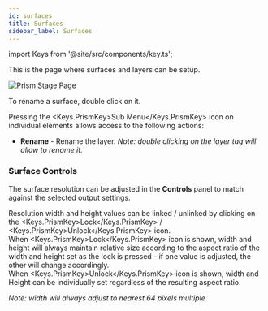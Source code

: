 ```yaml
---
id: surfaces
title: Surfaces
sidebar_label: Surfaces
---
```


import Keys from '@site/src/components/key.ts';

This is the page where surfaces and layers can be setup.

![Prism Stage Page](/prismdocs/images/zero-stage-surfaces.png)

To rename a surface, double click on it.


Pressing the <Keys.PrismKey>Sub Menu</Keys.PrismKey> icon on individual elements allows access to the following actions:
- **Rename** - Rename the layer. *Note: double clicking on the layer tag will allow to rename it.*


<!--
Layers can be added, removed or duplicated by using the correspondent buttons or the layer's <Keys.PrismKey>Sub Menu</Keys.PrismKey>.  
To remove or duplicate a layer, it needs to be selected first.  
To select a layer, click on a layer element or tick its tick box.  

*Note: clicking on the header tick box or using the CTRL+A shortcut will select all layers.*

Pressing the <Keys.PrismKey>Sub Menu</Keys.PrismKey> icon on individual elements allows access to the following actions:
- **Rename** - Rename the layer. *Note: double clicking on the layer tag will allow to rename it.*
- **Remove** - Delete the layer from the surface. *Note: selecting the layer and pressing BACKSPACE or DELETE buttons will delete the layer.*
- **Duplicate** - Add a new copy of the layer. *Note: selecting the layer and pressing CTRL+D shortcut will duplicate the layer.*
-->

### Surface Controls

The surface resolution can be adjusted in the **Controls** panel to match against the selected output settings.  

Resolution width and height values can be linked / unlinked by clicking on the <Keys.PrismKey>Lock</Keys.PrismKey> / <Keys.PrismKey>Unlock</Keys.PrismKey> icon.  
When <Keys.PrismKey>Lock</Keys.PrismKey> icon is shown, width and height will always maintain relative size according to the aspect ratio of the width and height set as the lock is pressed - if one value is adjusted, the other will change accordingly.  
When <Keys.PrismKey>Unlock</Keys.PrismKey> icon is shown, width and Height can be individually set 
regardless of the resulting aspect ratio.

*Note: width will always adjust to nearest 64 pixels multiple*